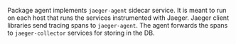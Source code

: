 Package agent implements `jaeger-agent` sidecar service. It is meant
to run on each host that runs the services instrumented with Jaeger.
Jaeger client libraries send tracing spans to `jaeger-agent`. The agent
forwards the spans to `jaeger-collector` services for storing in the DB.
